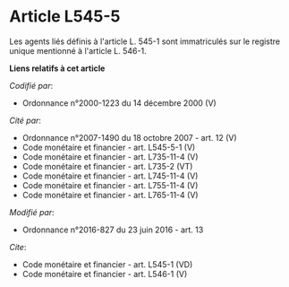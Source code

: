 # Article L545-5

Les agents liés définis à l'article L. 545-1 sont immatriculés sur le registre unique mentionné à l'article L. 546-1.

**Liens relatifs à cet article**

_Codifié par_:

  - Ordonnance n°2000-1223 du 14 décembre 2000 (V)

_Cité par_:

  - Ordonnance n°2007-1490 du 18 octobre 2007 - art. 12 (V)
  - Code monétaire et financier - art. L545-5-1 (V)
  - Code monétaire et financier - art. L735-11-4 (V)
  - Code monétaire et financier - art. L735-2 (VT)
  - Code monétaire et financier - art. L745-11-4 (V)
  - Code monétaire et financier - art. L755-11-4 (V)
  - Code monétaire et financier - art. L765-11-4 (V)

_Modifié par_:

  - Ordonnance n°2016-827 du 23 juin 2016 - art. 13

_Cite_:

  - Code monétaire et financier - art. L545-1 (VD)
  - Code monétaire et financier - art. L546-1 (V)
